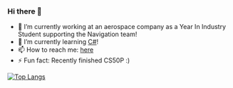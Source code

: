 ### Hi there 👋

- 🔭 I’m currently working at an aerospace company as a Year In Industry Student supporting the Navigation team!
- 🌱 I’m currently learning [C#](https://github.com/corey-richardson/learning/tree/main/learning-c-sharp)!
- 📫 How to reach me: [here](https://linktr.ee/coreyrichardson)
- ⚡ Fun fact: Recently finished CS50P :)
<!-- - 😄 Pronouns: ... -->

[![Top Langs](https://github-readme-stats.vercel.app/api/top-langs/?username=corey-richardson)](https://github.com/anuraghazra/github-readme-stats)

<!-- &layout=compact --!>
